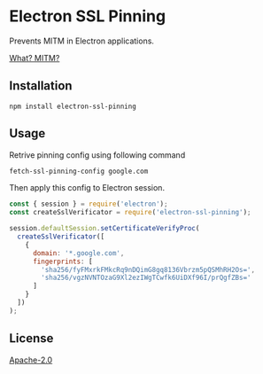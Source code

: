 Electron SSL Pinning
====================

Prevents MITM in Electron applications.

[What? MITM?](https://www.owasp.org/index.php/Certificate_and_Public_Key_Pinning#Introduction)

Installation
------------

```
npm install electron-ssl-pinning
```

Usage
-----

Retrive pinning config using following command
```sh
fetch-ssl-pinning-config google.com
```

Then apply this config to Electron session.

```js
const { session } = require('electron');
const createSslVerificator = require('electron-ssl-pinning');

session.defaultSession.setCertificateVerifyProc(
  createSslVerificator([
    {
      domain: '*.google.com',
      fingerprints: [
        'sha256/fyFMxrkFMkcRq9nDQimG8gq8136Vbrzm5pQSMhRH2Os=',
        'sha256/vgzNVNTOzaG9Xl2ezIWgTCwfk6UiDXf96I/prQgfZBs='
      ]
    }
  ])
);
```

License
-------

[Apache-2.0](LICENSE)
